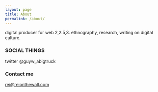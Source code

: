 ```yaml
---
layout: page
title: About
permalink: /about/
---
```


digital producer for web 2,2.5,3. ethnography, research, writing on digital culture. 

### SOCIAL THINGS

twitter @guyw_abigtruck

### Contact me

[rei@reionthewall.com](mailto:rei@reionthewallcom)
